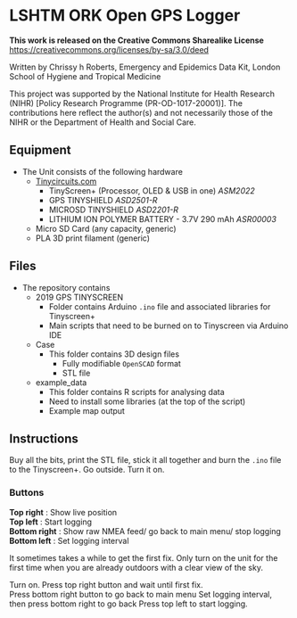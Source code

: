 # LSHTM ORK Open GPS Logger

**This work is released on the Creative Commons Sharealike License**
https://creativecommons.org/licenses/by-sa/3.0/deed



Written by Chrissy h Roberts, Emergency and Epidemics Data Kit, London School of Hygiene and Tropical Medicine

This project was supported by the National Institute for Health Research (NIHR) [Policy Research Programme (PR-OD-1017-20001)]. 
The contributions here reflect the  author(s) and not necessarily those of the NIHR or the Department of Health and Social Care.

## Equipment

* The Unit consists of the following hardware
	* [Tinycircuits.com](https://tinycircuits.com/)
		* TinyScreen+ (Processor, OLED & USB in one) *ASM2022*
		* GPS TINYSHIELD *ASD2501-R* 
		* MICROSD TINYSHIELD *ASD2201-R*
		* LITHIUM ION POLYMER BATTERY - 3.7V 290 mAh *ASR00003*
	* Micro SD Card (any capacity, generic)
	* PLA 3D print filament (generic)

## Files

* The repository contains
	* 2019 GPS TINYSCREEN
		* Folder contains Arduino `.ino` file and associated libraries for Tinyscreen+  
		* Main scripts that need to be burned on to Tinyscreen via Arduino IDE
	* Case
		* This folder contains 3D design files
			* Fully modifiable `OpenSCAD` format
			* STL file
	* example_data
		* This folder contains R scripts for analysing data
		* Need to install some libraries (at the top of the script)
		* Example map output

## Instructions
 
Buy all the bits, print the STL file, stick it all together and burn the `.ino` file to the Tinyscreen+. Go outside. Turn it on. 

### Buttons

**Top right** : Show live position  
**Top left** : Start logging  
**Bottom right** : Show raw NMEA feed/ go back to main menu/ stop logging  
**Bottom left** : Set logging interval  

It sometimes takes a while to get the first fix. Only turn on the unit for the first time when you are already outdoors with a clear view of the sky.  

Turn on. Press top right button and wait until first fix.  
Press bottom right button to go back to main menu
Set logging interval, then press bottom right to go back
Press top left to start logging.  



  
